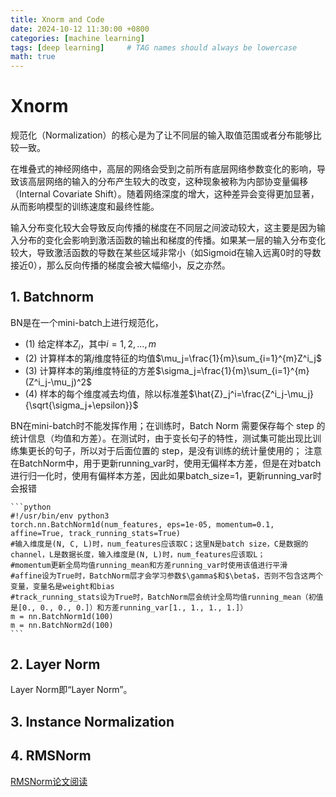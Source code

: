 ```yaml
---
title: Xnorm and Code
date: 2024-10-12 11:30:00 +0800
categories: [machine learning]
tags: [deep learning]     # TAG names should always be lowercase
math: true
---
```


# Xnorm
规范化（Normalization）的核心是为了让不同层的输入取值范围或者分布能够比较一致。

在堆叠式的神经网络中，高层的网络会受到之前所有底层网络参数变化的影响，导致该高层网络的输入的分布产生较大的改变，这种现象被称为内部协变量偏移（Internal Covariate Shift）。随着网络深度的增大，这种差异会变得更加显著，从而影响模型的训练速度和最终性能。

输入分布变化较大会导致反向传播的梯度在不同层之间波动较大，这主要是因为输入分布的变化会影响到激活函数的输出和梯度的传播。如果某一层的输入分布变化较大，导致激活函数的导数在某些区域非常小（如Sigmoid在输入远离0时的导数接近0），那么反向传播的梯度会被大幅缩小，反之亦然。
## 1. Batchnorm
BN是在一个mini-batch上进行规范化，
- (1) 给定样本$Z_i$，其中$i=1,2,...,m$
- (2) 计算样本的第$j$维度特征的均值$\mu_j=\frac{1}{m}\sum_{i=1}^{m}Z^i_j$
- (3) 计算样本的第$j$维度特征的方差$\sigma_j=\frac{1}{m}\sum_{i=1}^{m}(Z^i_j-\mu_j)^2$
- (4) 样本的每个维度减去均值，除以标准差$\hat{Z}_j^i=\frac{Z^i_j-\mu_j}{\sqrt{\sigma_j+\epsilon}}$

BN在mini-batch时不能发挥作用；在训练时，Batch Norm 需要保存每个 step 的统计信息（均值和方差）。在测试时，由于变长句子的特性，测试集可能出现比训练集更长的句子，所以对于后面位置的 step，是没有训练的统计量使用的；
注意在BatchNorm中，用于更新running_var时，使用无偏样本方差，但是在对batch进行归一化时，使用有偏样本方差，因此如果batch_size=1，更新running_var时会报错

    ```python
    #!/usr/bin/env python3
    torch.nn.BatchNorm1d(num_features, eps=1e-05, momentum=0.1, affine=True, track_running_stats=True)
    #输入维度是(N, C, L)时，num_features应该取C；这里N是batch size，C是数据的channel，L是数据长度，输入维度是(N, L)时，num_features应该取L；
    #momentum更新全局均值running_mean和方差running_var时使用该值进行平滑
    #affine设为True时，BatchNorm层才会学习参数$\gamma$和$\beta$，否则不包含这两个变量，变量名是weight和bias
    #track_running_stats设为True时，BatchNorm层会统计全局均值running_mean（初值是[0., 0., 0., 0.]）和方差running_var[1., 1., 1., 1.]）
    m = nn.BatchNorm1d(100)
    m = nn.BatchNorm2d(100)
    ```
## 2. Layer Norm
Layer Norm即“Layer Norm”。

## 3. Instance Normalization

## 4. RMSNorm
[RMSNorm论文阅读](https://mltalks.medium.com/rmsnorm%E8%AE%BA%E6%96%87%E9%98%85%E8%AF%BB-bfae83f6d464)